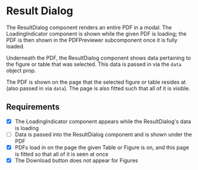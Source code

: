 # Result Dialog

The ResultDialog component renders an entire PDF in a modal. The LoadingIndicator component is shown while the given PDF is loading; the PDF is then shown in the PDFPreviewer subcomponent once it is fully loaded.

Underneath the PDF, the ResultDialog component shows data pertaining to the figure or table that was selected. This data is passed in via the `data` object prop.

The PDF is shown on the page that the selected figure or table resides at (also passed in via `data`). The page is also fitted such that all of it is visible.

## Requirements

* [X] The LoadingIndicator component appears while the ResultDialog's data is loading
* [ ] Data is passed into the ResultDialog component and is shown under the PDF
* [X] PDFs load in on the page the given Table or Figure is on, and this page is fitted so that all of it is seen at once
* [X] The Download button does not appear for Figures
